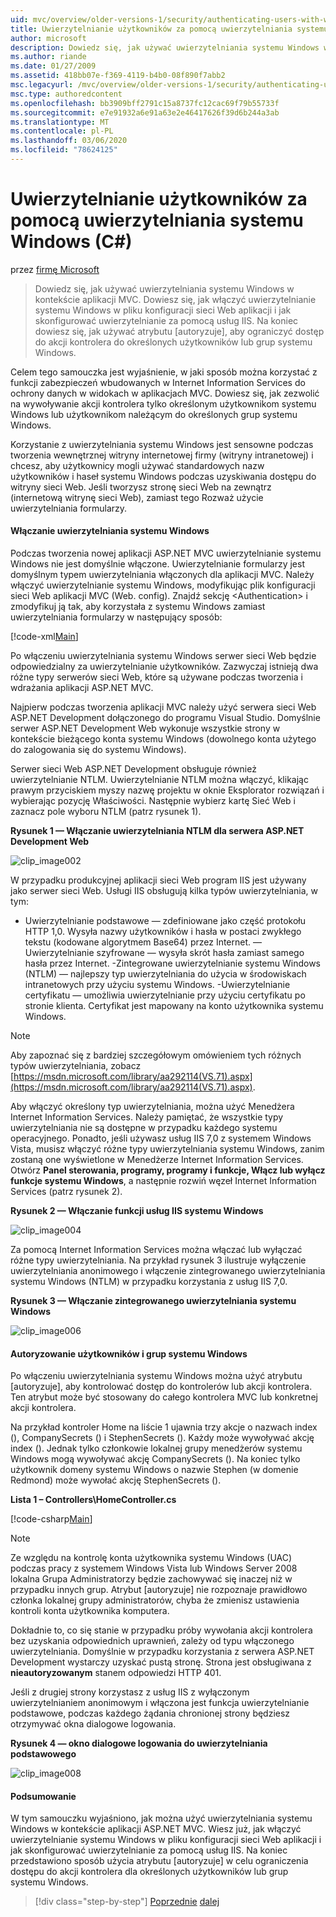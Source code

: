 ```yaml
---
uid: mvc/overview/older-versions-1/security/authenticating-users-with-windows-authentication-cs
title: Uwierzytelnianie użytkowników za pomocą uwierzytelniania systemu WindowsC#() | Microsoft Docs
author: microsoft
description: Dowiedz się, jak używać uwierzytelniania systemu Windows w kontekście aplikacji MVC. Dowiesz się, jak włączyć uwierzytelnianie systemu Windows w sieci Web współdziałanie z aplikacją...
ms.author: riande
ms.date: 01/27/2009
ms.assetid: 418bb07e-f369-4119-b4b0-08f890f7abb2
msc.legacyurl: /mvc/overview/older-versions-1/security/authenticating-users-with-windows-authentication-cs
msc.type: authoredcontent
ms.openlocfilehash: bb3909bff2791c15a8737fc12cac69f79b55733f
ms.sourcegitcommit: e7e91932a6e91a63e2e46417626f39d6b244a3ab
ms.translationtype: MT
ms.contentlocale: pl-PL
ms.lasthandoff: 03/06/2020
ms.locfileid: "78624125"
---
```

# <a name="authenticating-users-with-windows-authentication-c"></a>Uwierzytelnianie użytkowników za pomocą uwierzytelniania systemu Windows (C#)

przez [firmę Microsoft](https://github.com/microsoft)

> Dowiedz się, jak używać uwierzytelniania systemu Windows w kontekście aplikacji MVC. Dowiesz się, jak włączyć uwierzytelnianie systemu Windows w pliku konfiguracji sieci Web aplikacji i jak skonfigurować uwierzytelnianie za pomocą usług IIS. Na koniec dowiesz się, jak używać atrybutu [autoryzuje], aby ograniczyć dostęp do akcji kontrolera do określonych użytkowników lub grup systemu Windows.

Celem tego samouczka jest wyjaśnienie, w jaki sposób można korzystać z funkcji zabezpieczeń wbudowanych w Internet Information Services do ochrony danych w widokach w aplikacjach MVC. Dowiesz się, jak zezwolić na wywoływanie akcji kontrolera tylko określonym użytkownikom systemu Windows lub użytkownikom należącym do określonych grup systemu Windows.

Korzystanie z uwierzytelniania systemu Windows jest sensowne podczas tworzenia wewnętrznej witryny internetowej firmy (witryny intranetowej) i chcesz, aby użytkownicy mogli używać standardowych nazw użytkowników i haseł systemu Windows podczas uzyskiwania dostępu do witryny sieci Web. Jeśli tworzysz stronę sieci Web na zewnątrz (internetową witrynę sieci Web), zamiast tego Rozważ użycie uwierzytelniania formularzy.

#### <a name="enabling-windows-authentication"></a>Włączanie uwierzytelniania systemu Windows

Podczas tworzenia nowej aplikacji ASP.NET MVC uwierzytelnianie systemu Windows nie jest domyślnie włączone. Uwierzytelnianie formularzy jest domyślnym typem uwierzytelniania włączonych dla aplikacji MVC. Należy włączyć uwierzytelnianie systemu Windows, modyfikując plik konfiguracji sieci Web aplikacji MVC (Web. config). Znajdź sekcję &lt;Authentication&gt; i zmodyfikuj ją tak, aby korzystała z systemu Windows zamiast uwierzytelniania formularzy w następujący sposób:

[!code-xml[Main](authenticating-users-with-windows-authentication-cs/samples/sample1.xml)]

Po włączeniu uwierzytelniania systemu Windows serwer sieci Web będzie odpowiedzialny za uwierzytelnianie użytkowników. Zazwyczaj istnieją dwa różne typy serwerów sieci Web, które są używane podczas tworzenia i wdrażania aplikacji ASP.NET MVC.

Najpierw podczas tworzenia aplikacji MVC należy użyć serwera sieci Web ASP.NET Development dołączonego do programu Visual Studio. Domyślnie serwer ASP.NET Development Web wykonuje wszystkie strony w kontekście bieżącego konta systemu Windows (dowolnego konta użytego do zalogowania się do systemu Windows).

Serwer sieci Web ASP.NET Development obsługuje również uwierzytelnianie NTLM. Uwierzytelnianie NTLM można włączyć, klikając prawym przyciskiem myszy nazwę projektu w oknie Eksplorator rozwiązań i wybierając pozycję Właściwości. Następnie wybierz kartę Sieć Web i zaznacz pole wyboru NTLM (patrz rysunek 1).

**Rysunek 1 — Włączanie uwierzytelniania NTLM dla serwera ASP.NET Development Web**

![clip_image002](authenticating-users-with-windows-authentication-cs/_static/image1.jpg)

W przypadku produkcyjnej aplikacji sieci Web program IIS jest używany jako serwer sieci Web. Usługi IIS obsługują kilka typów uwierzytelniania, w tym:

- Uwierzytelnianie podstawowe — zdefiniowane jako część protokołu HTTP 1,0. Wysyła nazwy użytkowników i hasła w postaci zwykłego tekstu (kodowane algorytmem Base64) przez Internet. — Uwierzytelnianie szyfrowane — wysyła skrót hasła zamiast samego hasła przez Internet. -Zintegrowane uwierzytelnianie systemu Windows (NTLM) — najlepszy typ uwierzytelniania do użycia w środowiskach intranetowych przy użyciu systemu Windows. -Uwierzytelnianie certyfikatu — umożliwia uwierzytelnianie przy użyciu certyfikatu po stronie klienta. Certyfikat jest mapowany na konto użytkownika systemu Windows.

> [!NOTE] 
> 
> Aby zapoznać się z bardziej szczegółowym omówieniem tych różnych typów uwierzytelniania, zobacz [https://msdn.microsoft.com/library/aa292114(VS.71).aspx](https://msdn.microsoft.com/library/aa292114(VS.71).aspx).

Aby włączyć określony typ uwierzytelniania, można użyć Menedżera Internet Information Services. Należy pamiętać, że wszystkie typy uwierzytelniania nie są dostępne w przypadku każdego systemu operacyjnego. Ponadto, jeśli używasz usług IIS 7,0 z systemem Windows Vista, musisz włączyć różne typy uwierzytelniania systemu Windows, zanim zostaną one wyświetlone w Menedżerze Internet Information Services. Otwórz **Panel sterowania, programy, programy i funkcje, Włącz lub wyłącz funkcje systemu Windows**, a następnie rozwiń węzeł Internet Information Services (patrz rysunek 2).

**Rysunek 2 — Włączanie funkcji usług IIS systemu Windows**

![clip_image004](authenticating-users-with-windows-authentication-cs/_static/image2.jpg)

Za pomocą Internet Information Services można włączać lub wyłączać różne typy uwierzytelniania. Na przykład rysunek 3 ilustruje wyłączenie uwierzytelniania anonimowego i włączenie zintegrowanego uwierzytelniania systemu Windows (NTLM) w przypadku korzystania z usług IIS 7,0.

**Rysunek 3 — Włączanie zintegrowanego uwierzytelniania systemu Windows**

![clip_image006](authenticating-users-with-windows-authentication-cs/_static/image3.jpg)

#### <a name="authorizing-windows-users-and-groups"></a>Autoryzowanie użytkowników i grup systemu Windows

Po włączeniu uwierzytelniania systemu Windows można użyć atrybutu [autoryzuje], aby kontrolować dostęp do kontrolerów lub akcji kontrolera. Ten atrybut może być stosowany do całego kontrolera MVC lub konkretnej akcji kontrolera.

Na przykład kontroler Home na liście 1 ujawnia trzy akcje o nazwach index (), CompanySecrets () i StephenSecrets (). Każdy może wywoływać akcję index (). Jednak tylko członkowie lokalnej grupy menedżerów systemu Windows mogą wywoływać akcję CompanySecrets (). Na koniec tylko użytkownik domeny systemu Windows o nazwie Stephen (w domenie Redmond) może wywołać akcję StephenSecrets ().

**Lista 1 – Controllers\HomeController.cs**

[!code-csharp[Main](authenticating-users-with-windows-authentication-cs/samples/sample2.cs)]

> [!NOTE] 
> 
> Ze względu na kontrolę konta użytkownika systemu Windows (UAC) podczas pracy z systemem Windows Vista lub Windows Server 2008 lokalna Grupa Administratorzy będzie zachowywać się inaczej niż w przypadku innych grup. Atrybut [autoryzuje] nie rozpoznaje prawidłowo członka lokalnej grupy administratorów, chyba że zmienisz ustawienia kontroli konta użytkownika komputera.

Dokładnie to, co się stanie w przypadku próby wywołania akcji kontrolera bez uzyskania odpowiednich uprawnień, zależy od typu włączonego uwierzytelniania. Domyślnie w przypadku korzystania z serwera ASP.NET Development wystarczy uzyskać pustą stronę. Strona jest obsługiwana z **nieautoryzowanym** stanem odpowiedzi HTTP 401.

Jeśli z drugiej strony korzystasz z usług IIS z wyłączonym uwierzytelnianiem anonimowym i włączona jest funkcja uwierzytelnianie podstawowe, podczas każdego żądania chronionej strony będziesz otrzymywać okna dialogowe logowania.

**Rysunek 4 — okno dialogowe logowania do uwierzytelniania podstawowego**

![clip_image008](authenticating-users-with-windows-authentication-cs/_static/image4.jpg)

#### <a name="summary"></a>Podsumowanie

W tym samouczku wyjaśniono, jak można użyć uwierzytelniania systemu Windows w kontekście aplikacji ASP.NET MVC. Wiesz już, jak włączyć uwierzytelnianie systemu Windows w pliku konfiguracji sieci Web aplikacji i jak skonfigurować uwierzytelnianie za pomocą usług IIS. Na koniec przedstawiono sposób użycia atrybutu [autoryzuje] w celu ograniczenia dostępu do akcji kontrolera dla określonych użytkowników lub grup systemu Windows.

> [!div class="step-by-step"]
> [Poprzednie](authenticating-users-with-forms-authentication-cs.md)
> [dalej](preventing-javascript-injection-attacks-cs.md)
